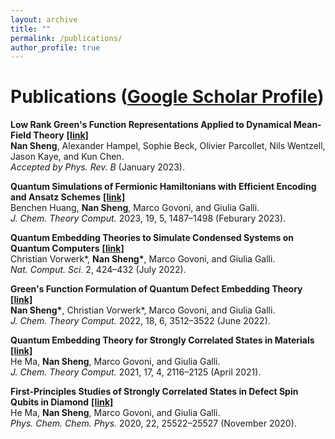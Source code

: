 ```yaml
---
layout: archive
title: ""
permalink: /publications/
author_profile: true
---
```


<!-- {% if author.googlescholar %}
  You can also find my articles on <u><a href="{{author.googlescholar}}">my Google Scholar profile</a>.</u>
{% endif %}

{% include base_path %}

{% for post in site.publications reversed %}
  {% include archive-single.html %}
{% endfor %} -->

# Publications ([Google Scholar Profile](https://scholar.google.com/citations?user=kzgjJHIAAAAJ&hl=en))

**Low Rank Green's Function Representations Applied to Dynamical Mean-Field Theory** **[[link]](https://arxiv.org/abs/2301.07764)**<br>
**Nan Sheng**, Alexander Hampel, Sophie Beck, Olivier Parcollet, Nils Wentzell, Jason Kaye, and Kun Chen.<br>
*Accepted by Phys. Rev. B* (January 2023).

**Quantum Simulations of Fermionic Hamiltonians with Efficient Encoding and Ansatz Schemes** **[[link]](https://pubs.acs.org/doi/10.1021/acs.jctc.2c01119)**<br>
Benchen Huang, **Nan Sheng**, Marco Govoni, and Giulia Galli.<br>
*J. Chem. Theory Comput.* 2023, 19, 5, 1487–1498 (Feburary 2023).

**Quantum Embedding Theories to Simulate Condensed Systems on Quantum Computers** **[[link]](https://www.nature.com/articles/s43588-022-00279-0)**<br>
Christian Vorwerk\*, **Nan Sheng\***, Marco Govoni, and Giulia Galli.<br>
*Nat. Comput. Sci.* 2, 424–432 (July 2022).

**Green's Function Formulation of Quantum Defect Embedding Theory** **[[link]](https://pubs.acs.org/doi/full/10.1021/acs.jctc.2c00240)**<br>
**Nan Sheng\***, Christian Vorwerk\*, Marco Govoni, and Giulia Galli.<br>
*J. Chem. Theory Comput.* 2022, 18, 6, 3512–3522 (June 2022).

**Quantum Embedding Theory for Strongly Correlated States in Materials** **[[link]](https://pubs.acs.org/doi/10.1021/acs.jctc.0c01258)**<br>
He Ma, **Nan Sheng**, Marco Govoni, and Giulia Galli.<br>
*J. Chem. Theory Comput.* 2021, 17, 4, 2116–2125 (April 2021).

**First-Principles Studies of Strongly Correlated States in Defect Spin Qubits in Diamond** **[[link]](https://pubs.rsc.org/en/content/articlelanding/2020/cp/d0cp04585c)**<br>
He Ma, **Nan Sheng**, Marco Govoni, and Giulia Galli.<br>
*Phys. Chem. Chem. Phys.* 2020, 22, 25522–25527 (November 2020).
